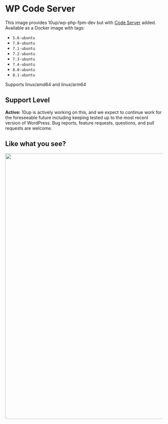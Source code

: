 # WP Code Server

This image provides 10up/wp-php-fpm-dev but with [Code Server](https://github.com/coder/code-server) added. Available as a Docker image with tags:

* `5.6-ubuntu`
* `7.0-ubuntu`
* `7.1-ubuntu`
* `7.2-ubuntu`
* `7.3-ubuntu`
* `7.4-ubuntu`
* `8.0-ubuntu`
* `8.1-ubuntu`

Supports linux/amd64 and linux/arm64

## Support Level

**Active:** 10up is actively working on this, and we expect to continue work for the foreseeable future including keeping tested up to the most recent version of WordPress.  Bug reports, feature requests, questions, and pull requests are welcome.

## Like what you see?

<p align="center">
<a href="http://10up.com/contact/"><img src="https://10updotcom-wpengine.s3.amazonaws.com/uploads/2016/10/10up-Github-Banner.png" width="850"></a>
</p>

